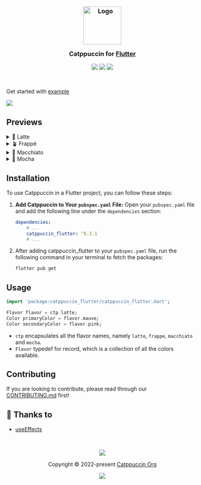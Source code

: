 <h3 align="center">
    <img src="https://raw.githubusercontent.com/catppuccin/catppuccin/main/assets/logos/exports/1544x1544_circle.png" width="100" alt="Logo"/><br/>
    <img src="https://raw.githubusercontent.com/catppuccin/catppuccin/main/assets/misc/transparent.png" height="30" width="0px"/>
    Catppuccin for <a href="https://flutter.dev">Flutter</a>
    <img src="https://raw.githubusercontent.com/catppuccin/catppuccin/main/assets/misc/transparent.png" height="30" width="0px"/>
</h3>
<p align="center">
	<a href="https://github.com/useEffects/catppuccin-dart/stargazers"><img src="https://img.shields.io/github/stars/useEffects/catppuccin-dart?colorA=363a4f&colorB=b7bdf8&style=for-the-badge"></a>
	<a href="https://github.com/useEffects/catppuccin-dart/issues"><img src="https://img.shields.io/github/issues/useEffects/catppuccin-dart?colorA=363a4f&colorB=f5a97f&style=for-the-badge"></a>
	<a href="https://github.com/useEffects/catppuccin-dart/contributors"><img src="https://img.shields.io/github/contributors/useEffects/catppuccin-dart?colorA=363a4f&colorB=a6da95&style=for-the-badge"></a>
</p>

&nbsp;

Get started with [example](https://github.com/useEffects/catppuccin-dart/tree/main/example)

<img src="https://raw.githubusercontent.com/useEffects/catppuccin-dart/main/assets/result.webp">

## Previews

<details>
<summary>🌻 Latte</summary>
<img src="https://raw.githubusercontent.com/useEffects/catppuccin-dart/main/assets/screenshots/latte.png"/>
</details>
<details>
<summary>🪴 Frappé</summary>
<img src="https://raw.githubusercontent.com/useEffects/catppuccin-dart/main/assets/screenshots/frappe.png"/>
</details>
<details>
<summary>🌺 Macchiato</summary>
<img src="https://raw.githubusercontent.com/useEffects/catppuccin-dart/main/assets/screenshots/macchiato.png"/>
</details>
<details>
<summary>🌿 Mocha</summary>
<img src="https://raw.githubusercontent.com/useEffects/catppuccin-dart/main/assets/screenshots/mocha.png"/>
</details>

## Installation
To use Catppuccin in a Flutter project, you can follow these steps:
1. **Add Catppuccin to Your `pubspec.yaml` File:**
Open your `pubspec.yaml` file and add the following line under the `dependencies` section:
    ```yaml
    dependencies:
        # ...
        catppuccin_flutter: ^0.3.1
        # ...
    ```
2. After adding catppuccin_flutter to your `pubspec.yaml` file, run the following command in your terminal to fetch the packages:
    ```bash
    flutter pub get
    ```

## Usage
```dart
import 'package:catppuccin_flutter/catppuccin_flutter.dart';

Flavor flavor = ctp.latte;
Color primaryColor = flavor.mauve;
Color secondaryColor = flavor.pink;
```
* `ctp` encapsulates all the flavor names, namely `latte`, `frappe`, `macchiato` and `mocha`.
* `Flavor` typedef for record, which is a collection of all the colors available.

## Contributing
If you are looking to contribute, please read through our
[CONTRIBUTING.md](https://github.com/catppuccin/.github/blob/main/CONTRIBUTING.md)
first!

## 💝 Thanks to

-   [useEffects](https://github.com/useEffects)

&nbsp;

<p align="center">
	<img src="https://raw.githubusercontent.com/catppuccin/catppuccin/main/assets/footers/gray0_ctp_on_line.svg?sanitize=true" />
</p>
<p align="center">
	Copyright &copy; 2022-present <a href="https://github.com/catppuccin" target="_blank">Catppuccin Org</a>
</p>
<p align="center">
	<a href="https://github.com/catppuccin/catppuccin/blob/main/LICENSE"><img src="https://img.shields.io/static/v1.svg?style=for-the-badge&label=License&message=MIT&logoColor=d9e0ee&colorA=363a4f&colorB=b7bdf8"/></a>
</p>
